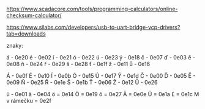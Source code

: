 https://www.scadacore.com/tools/programming-calculators/online-checksum-calculator/

https://www.silabs.com/developers/usb-to-uart-bridge-vcp-drivers?tab=downloads

znaky:

á - 0e20
é - 0e02
í - 0e21
ó - 0e22
ú - 0e23
ý - 0e18
č - 0e07
ď - 0e03
ě - 0e08
ň - 0e24
ř - 0e29
š - 0e28
ť - 0e1f
ž - 0e11
ů - 0e16

Á - 0e0f
É - 0e10
Í - 0e0b
Ó - 0e15
Ú - 0e17
Ý - 0e1d
Č - 0e00
Ď - 0e05
Ě - 0e09
Ň - 0e25
Ř - 0e1e
Š - 0e1b
Ť - 0e06
Ž - 0e12
Ů - 0e26

ü - 0e01
ä - 0e04
ö = 0e14
Ö = 0e19
ô = 0e27
Ä = 0e0e
Ü = 0e1a
Ľ = 0e1c
M v rámečku = 0e2f